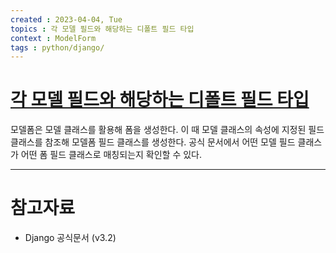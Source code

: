 ```yaml
---
created : 2023-04-04, Tue
topics : 각 모델 필드와 해당하는 디폴트 필드 타입
context : ModelForm
tags : python/django/
---
```

# [각 모델 필드와 해당하는 디폴트 필드 타입](https://docs.djangoproject.com/en/3.2/topics/forms/modelforms/#field-types)
모델폼은 모델 클래스를 활용해 폼을 생성한다. 이 때 모델 클래스의 속성에 지정된 필드 클래스를 참조해 모델폼 필드 클래스를 생성한다. 공식 문서에서 어떤 모델 필드 클래스가 어떤 폼 필드 클래스로 매칭되는지 확인할 수 있다.

---
# 참고자료
- Django 공식문서 (v3.2)